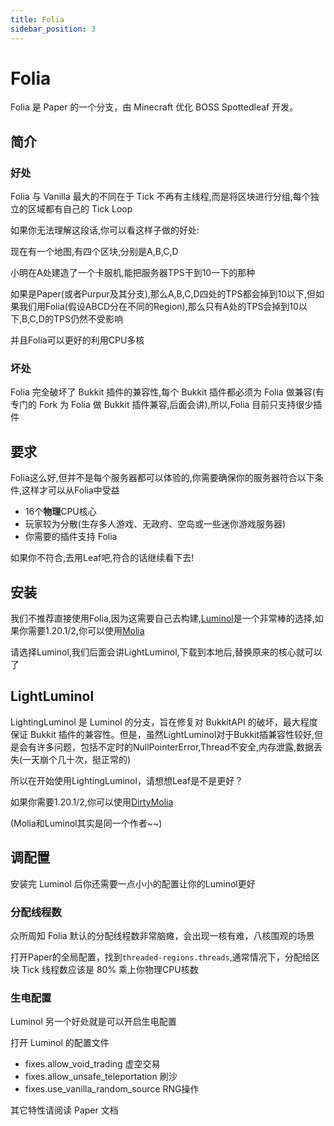 ```yaml
---
title: Folia
sidebar_position: 3
---
```


# Folia

Folia 是 Paper 的一个分支，由 Minecraft 优化 BOSS Spottedleaf 开发。

## 简介

### 好处

Folia 与 Vanilla 最大的不同在于 Tick 不再有主线程,而是将区块进行分组,每个独立的区域都有自己的 Tick Loop

如果你无法理解这段话,你可以看这样子做的好处:

现在有一个地图,有四个区块,分别是A,B,C,D

小明在A处建造了一个卡服机,能把服务器TPS干到10一下的那种

如果是Paper(或者Purpur及其分支),那么A,B,C,D四处的TPS都会掉到10以下,但如果我们用Folia(假设ABCD分在不同的Region),那么只有A处的TPS会掉到10以下,B,C,D的TPS仍然不受影响

并且Folia可以更好的利用CPU多核

### 坏处

Folia 完全破坏了 Bukkit 插件的兼容性,每个 Bukkit 插件都必须为 Folia 做兼容(有专门的 Fork 为 Folia 做 Bukkit 插件兼容,后面会讲),所以,Folia 目前只支持很少插件

## 要求

Folia这么好,但并不是每个服务器都可以体验的,你需要确保你的服务器符合以下条件,这样才可以从Folia中受益

* 16个**物理**CPU核心
* 玩家较为分散(生存多人游戏、无政府、空岛或一些迷你游戏服务器)
* 你需要的插件支持 Folia

如果你不符合,去用Leaf吧,符合的话继续看下去!

## 安装

我们不推荐直接使用Folia,因为这需要自己去构建,[Luminol](https://luminolmc.com/)是一个非常棒的选择,如果你需要1.20.1/2,你可以使用[Molia](https://github.com/Era4FunMC/Molia)

请选择Luminol,我们后面会讲LightLuminol,下载到本地后,替换原来的核心就可以了

## LightLuminol

LightingLuminol 是 Luminol 的分支，旨在修复对 BukkitAPI 的破坏，最大程度保证 Bukkit 插件的兼容性。但是，虽然LightLuminol对于Bukkit插兼容性较好,但是会有许多问题，包括不定时的NullPointerError,Thread不安全,内存泄露,数据丢失(一天崩个几十次，挺正常的)

所以在开始使用LightingLuminol，请想想Leaf是不是更好？

如果你需要1.20.1/2,你可以使用[DirtyMolia](https://github.com/Era4FunMC/DirtyMolia)

(Molia和Luminol其实是同一个作者~~)

## 调配置

安装完 Luminol 后你还需要一点小小的配置让你的Luminol更好

### 分配线程数

众所周知 Folia 默认的分配线程数非常脑瘫，会出现一核有难，八核围观的场景

打开Paper的全局配置，找到`threaded-regions.threads`,通常情况下，分配给区块 Tick 线程数应该是 80% 乘上你物理CPU核数

### 生电配置

Luminol 另一个好处就是可以开启生电配置

打开 Luminol 的配置文件

- fixes.allow_void_trading 虚空交易
- fixes.allow_unsafe_teleportation 刷沙
- fixes.use_vanilla_random_source RNG操作

其它特性请阅读 Paper 文档
